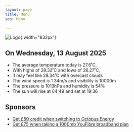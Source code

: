 ```yaml
---
layout: page
title: Menu
seo: Menu

---
```


![Logo](/images/logo.jpg){:width="832px"}

<!-- weather_marker starts -->
## On Wednesday, 13 August 2025

- The average temperature today is 27.6˚C,
- With highs of 28.32˚C and lows of 26.27˚C,
- It may feel like 28.34˚C with overcast clouds
- The wind speed is 1.34m/s and visibility is 10000m
- The pressure is 1013hPa and humidity is 54%
- The sun will rise at 04:49 and set at 19:36

<!-- weather_marker ends -->

## Sponsors

- [Get £50 credit when switching to Octopus Energy](https://bit.ly/3oD1nnS)
- [Get £75 when taking a 1000mb YouFibre broadband plan](https://aklam.io/91zWhU?)
